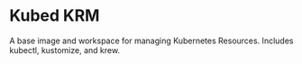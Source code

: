 # Kubed KRM  

A base image and workspace for managing Kubernetes Resources. Includes kubectl, kustomize, and krew. 
